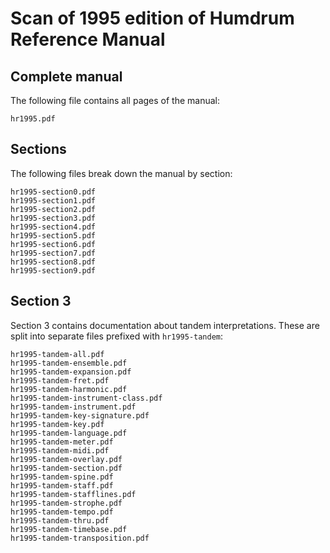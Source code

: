 # Scan of 1995 edition of Humdrum Reference Manual #


## Complete manual ##

The following file contains all pages of the manual:

```
hr1995.pdf
```

## Sections ##

The following files break down the manual by section:

```
hr1995-section0.pdf
hr1995-section1.pdf
hr1995-section2.pdf
hr1995-section3.pdf
hr1995-section4.pdf
hr1995-section5.pdf
hr1995-section6.pdf
hr1995-section7.pdf
hr1995-section8.pdf
hr1995-section9.pdf
```

## Section 3 ##

Section 3 contains documentation about tandem interpretations.
These are split into separate files prefixed with `hr1995-tandem`:

```
hr1995-tandem-all.pdf
hr1995-tandem-ensemble.pdf
hr1995-tandem-expansion.pdf
hr1995-tandem-fret.pdf
hr1995-tandem-harmonic.pdf
hr1995-tandem-instrument-class.pdf
hr1995-tandem-instrument.pdf
hr1995-tandem-key-signature.pdf
hr1995-tandem-key.pdf
hr1995-tandem-language.pdf
hr1995-tandem-meter.pdf
hr1995-tandem-midi.pdf
hr1995-tandem-overlay.pdf
hr1995-tandem-section.pdf
hr1995-tandem-spine.pdf
hr1995-tandem-staff.pdf
hr1995-tandem-stafflines.pdf
hr1995-tandem-strophe.pdf
hr1995-tandem-tempo.pdf
hr1995-tandem-thru.pdf
hr1995-tandem-timebase.pdf
hr1995-tandem-transposition.pdf
```


